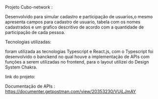 

Projeto Cubo-network :


Desenvolvido para simular cadastro e participação de usuarios,o mesmo apresenta campos para cadastro de usuario, tabela com os nomes cadastrados e um grafico descritivo de acordo com a quantidade de  participação de cada pessoa. 

Tecnologias utilizadas:

foram utilizada as tecnologias Typescript e React.js, com o Typescript foi desenvolvido o banckend no qual houve a  implementação de APIs com funções a serem utilizadas no frontend, para o layout utilizei do Design System Chakra.

link do projeto:

Documentação de APIs :
https://documenter.getpostman.com/view/20353230/VUjLJmAY

